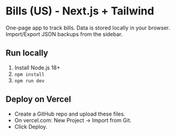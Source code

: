 # Bills (US) - Next.js + Tailwind

One-page app to track bills. Data is stored locally in your browser. Import/Export JSON backups from the sidebar.

## Run locally
1) Install Node.js 18+
2) `npm install`
3) `npm run dev`

## Deploy on Vercel
- Create a GitHub repo and upload these files.
- On vercel.com: New Project -> Import from Git.
- Click Deploy.
